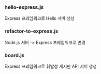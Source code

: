 ### hello-express.js
Express 프레임워크로 Hello 서버 생성

### refactor-to-express.js
Node.js 서버 -> Express 프레임워크로 변경

### board.js
Express 프레임워크로 휘발성 게시판 API 서버 생성